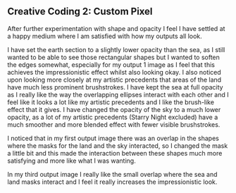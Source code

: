 ## Creative Coding 2: Custom Pixel

After further experimentation with shape and opacity I feel I have settled at a happy medium where I am satisfied with how my outputs all look.

I have set the earth section to a slightly lower opacity than the sea, as I still wanted to be able to see those rectangular shapes but I wanted to soften the edges somewhat, especially for my output 1 image as I feel that this achieves the impressionistic effect whilst also looking okay. I also noticed upon looking more closely at my artistic precedents that areas of the land have much less prominent brushstrokes.
I have kept the sea at full opacity as I really like the way the overlapping ellipses interact with each other and I feel like it looks a lot like my artistic precedents and I like the brush-like effect that it gives.
I have changed the opacity of the sky to a much lower opacity, as a lot of my artistic precedents (Starry Night excluded) have a much smoother and more blended effect with fewer visible brushstrokes.

I noticed that in my first output image there was an overlap in the shapes where the masks for the land and the sky interacted, so I changed the mask a little bit and this made the interaction between these shapes much more satisfying and more like what I was wanting.

In my third output image I really like the small overlap where the sea and land masks interact and I feel it really increases the impressionistic look.
